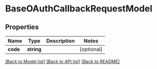 # BaseOAuthCallbackRequestModel

## Properties
Name | Type | Description | Notes
------------ | ------------- | ------------- | -------------
**code** | **string** |  | [optional] 

[[Back to Model list]](../README.md#documentation-for-models) [[Back to API list]](../README.md#documentation-for-api-endpoints) [[Back to README]](../README.md)


